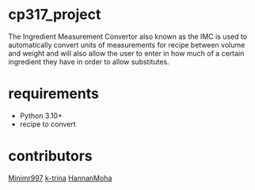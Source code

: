 # cp317_project
The Ingredient Measurement Convertor also known as the IMC is used to automatically convert units of measurements for recipe between volume and weight and will also allow the user to enter in how much of a certain ingredient they have in order to allow substitutes.

# requirements
- Python 3.10+
- recipe to convert

# contributors
[Minimr997](https://github.com/Minime998)
[k-trina](https://github.com/k-trina)
[HannanMoha](https://github.com/HannanMoha)